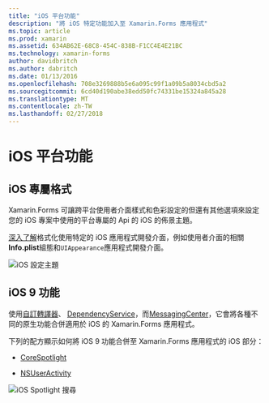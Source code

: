 ```yaml
---
title: "iOS 平台功能"
description: "將 iOS 特定功能加入至 Xamarin.Forms 應用程式"
ms.topic: article
ms.prod: xamarin
ms.assetid: 634AB62E-68C8-454C-838B-F1CC4E4E21BC
ms.technology: xamarin-forms
author: davidbritch
ms.author: dabritch
ms.date: 01/13/2016
ms.openlocfilehash: 708e3269888b5e6a095c99f1a09b5a8034cbd5a2
ms.sourcegitcommit: 6cd40d190abe38edd50fc74331be15324a845a28
ms.translationtype: MT
ms.contentlocale: zh-TW
ms.lasthandoff: 02/27/2018
---
```

# <a name="ios-platform-features"></a>iOS 平台功能

## <a name="ios-specific-formatting"></a>iOS 專屬格式

Xamarin.Forms 可讓跨平台使用者介面樣式和色彩設定的但還有其他選項來設定您的 iOS 專案中使用的平台專屬的 Api 的 iOS 的佈景主題。

[深入了解](theme.md)格式化使用特定的 iOS 應用程式開發介面，例如使用者介面的相關**Info.plist**組態和`UIAppearance`應用程式開發介面。

![](images/status-white-sml.png "iOS 設定主題")

## <a name="ios-9-features"></a>iOS 9 功能

使用[自訂轉譯器](~/xamarin-forms/app-fundamentals/custom-renderer/index.md)、 [DependencyService](~/xamarin-forms/app-fundamentals/dependency-service/index.md)，而[MessagingCenter](~/xamarin-forms/app-fundamentals/messaging-center.md)，它會將各種不同的原生功能合併適用於 iOS 的 Xamarin.Forms 應用程式。

下列的配方顯示如何將 iOS 9 功能合併至 Xamarin.Forms 應用程式的 iOS 部分：

* [CoreSpotlight](https://developer.xamarin.com/recipes/cross-platform/xamarin-forms/ios/core-spotlight-search/)

* [NSUserActivity](https://developer.xamarin.com/recipes/cross-platform/xamarin-forms/ios/nsuseractivity-search/)

![](images/corespotlight.png "iOS Spotlight 搜尋")

